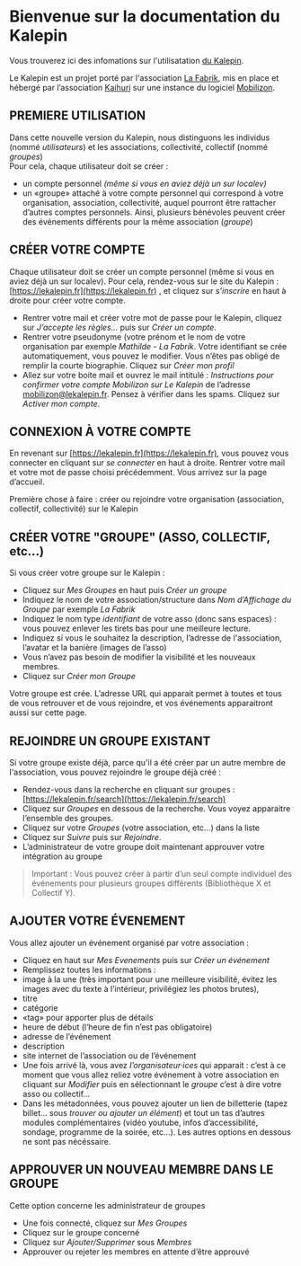 # Bienvenue sur la documentation du Kalepin

Vous trouverez ici des infomations sur l'utilisatation [du Kalepin](https://lekalepin.fr/).

Le Kalepin est un projet porté par l'association [La Fabrik](https://lafabrik-moly.fr/), mis en place et hébergé par l’association [Kaihuri](https://keskonfai.fr/) sur une instance du logiciel [Mobilizon](https://joinmobilizon.org/fr/).

## PREMIERE UTILISATION
Dans cette nouvelle version du Kalepin, nous distinguons les individus (nommé _utilisateurs_) et les associations, collectivité, collectif (nommé _groupes_)  
Pour cela, chaque utilisateur doit se créer : 
- un compte personnel _(même si vous en aviez déjà un sur localev)_
- un «groupe» attaché à votre compte personnel qui correspond à votre organisation, association, collectivité, auquel pourront être rattacher d’autres comptes personnels. Ainsi, plusieurs bénévoles peuvent créer des événements différents pour la même association (_groupe_)

## CRÉER VOTRE COMPTE
Chaque utilisateur doit se créer un compte personnel (même si vous en aviez déjà un sur localev). Pour cela, rendez-vous sur le site du Kalepin : [https://lekalepin.fr](https://lekalepin.fr) , et cliquez sur _s’inscrire_ en haut à droite pour créer votre compte.

- Rentrer votre mail et créer votre mot de passe pour le Kalepin, cliquez sur _J’accepte les règles..._ puis sur _Créer un compte_.
- Rentrer votre pseudonyme (votre prénom et le nom de votre organisation par exemple _Mathilde - La Fabrik_. Votre identifiant se crée automatiquement, vous pouvez le modifier. Vous n’êtes pas obligé de remplir la courte biographie. Cliquez sur _Créer mon profil_
- Allez sur votre boite mail et ouvrez le mail intitulé : _Instructions pour confirmer votre compte Mobilizon sur Le Kalepin_ de l’adresse mobilizon@lekalepin.fr. Pensez à vérifier dans les spams. Cliquez sur _Activer mon compte_.

## CONNEXION À VOTRE COMPTE
En revenant sur [https://lekalepin.fr](https://lekalepin.fr), vous pouvez vous connecter en cliquant sur _se connecter_ en haut à droite. Rentrer votre mail et votre mot de passe choisi précédemment. Vous arrivez sur la page d’accueil. 

Première chose à faire : créer ou rejoindre votre organisation (association, collectif, collectivité) sur le Kalepin

## CRÉER VOTRE "GROUPE" (ASSO, COLLECTIF, etc...) 
Si vous créer votre groupe sur le Kalepin :

- Cliquez sur _Mes Groupes_ en haut puis _Créer un groupe_
- Indiquez le nom de votre association/structure dans _Nom d’Affichage du Groupe_ par exemple _La Fabrik_
- Indiquez le nom type _identifiant_ de votre asso (donc sans espaces) : vous pouvez enlever les tirets bas pour une meilleure lecture.
- Indiquez si vous le souhaitez la description, l’adresse de l'association, l’avatar et la banière (images de l’asso)
- Vous n’avez pas besoin de modifier la visibilité et les nouveaux membres.
- Cliquez sur _Créer mon Groupe_

Votre groupe est crée. L’adresse URL qui apparait permet à toutes et tous de vous retrouver et de vous rejoindre, et vos événements apparaitront aussi sur cette page.

## REJOINDRE UN GROUPE EXISTANT
Si votre groupe existe déjà, parce qu'il a été créer par un autre membre de l'association, vous pouvez rejoindre le groupe déjà créé :
- Rendez-vous dans la recherche en cliquant sur groupes : [https://lekalepin.fr/search](https://lekalepin.fr/search)
- Cliquez sur _Groupes_ en dessous de la recherche. Vous voyez apparaitre l’ensemble des groupes.
- Cliquez sur votre _Groupes_ (votre association, etc...) dans la liste
- Cliquez sur _Suivre_ puis sur _Rejoindre_.
- L’administrateur de votre groupe doit maintenant approuver votre intégration au groupe

> Important : Vous pouvez créer à partir d’un seul compte individuel des événements pour plusieurs groupes différents (Bibliothèque X et Collectif Y).

## AJOUTER VOTRE ÉVENEMENT
Vous allez ajouter un événement organisé par votre association :

- Cliquez en haut sur _Mes Evenements_ puis sur _Créer un événement_
- Remplissez toutes les informations :
 -  image à la une (très important pour une meilleure visibilité, évitez les images avec du texte à l’intérieur, privilégiez les photos brutes),
 -  titre
 -  catégorie
 -  «tag» pour apporter plus de détails
 -  heure de début (l’heure de fin n’est pas obligatoire)
 -  adresse de l’événement
 -  description
 -  site internet de l’association ou de l’événement
- Une fois arrivé là, vous avez _l’organisateur·ices_ qui apparait : c’est à ce moment que vous allez reliez votre événement à votre association en cliquant sur _Modifier_ puis en sélectionnant le _groupe_ c’est à dire votre asso ou collectif...
- Dans les métadonnées, vous pouvez ajouter un lien de billetterie (tapez billet... sous _trouver ou ajouter un élément_) et tout un tas d’autres modules complémentaires (vidéo youtube, infos d’accessibilité, sondage, programme de la soirée, etc...). Les autres options en dessous ne sont pas nécéssaire. 

## APPROUVER UN NOUVEAU MEMBRE DANS LE GROUPE
Cette option concerne les administrateur de groupes
- Une fois connecté, cliquez sur _Mes Groupes_ 
- Cliquez sur le groupe concerné
- Cliquez sur  _Ajouter/Supprimer_ sous _Membres_
- Approuver ou rejeter les membres en attente d’être approuvé
